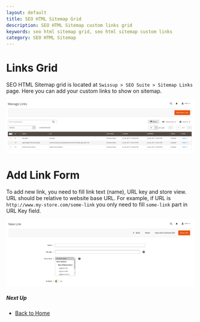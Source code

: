 ```yaml
---
layout: default
title: SEO HTML Sitemap Grid
description: SEO HTML Sitemap custom links grid
keywords: seo html sitemap grid, seo html sitemap custom links
category: SEO HTML Sitemap
---
```


# Links Grid

SEO HTML Sitemap grid is located at
`Swissup > SEO Suite > Sitemap Links` page.
Here you can add your custom links to show on sitemap.

![HTML Sitemap grid](/images/m2/seo-html-sitemap/grid.png)

# Add Link Form

To add new link, you need to fill link text (name), URL key and store view.
URL should be relative to website base URL. For example, if URL is
`http://www.my-store.com/some-link` you only need to fill `some-link` part in URL Key field.

![HTML Sitemap new link form](/images/m2/seo-html-sitemap/form.png)

##### Next Up

 -  [Back to Home](../)
